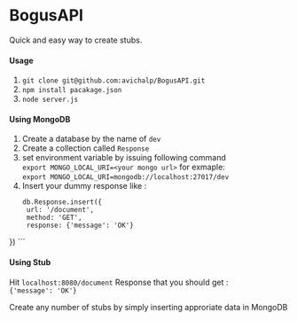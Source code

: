 # BogusAPI
Quick and easy way to create stubs.

#### Usage

1. `git clone git@github.com:avichalp/BogusAPI.git`
2. `npm install pacakage.json`
3. `node server.js`

#### Using MongoDB

1. Create a database by the name of `dev`
2. Create a collection called `Response`
3. set environment variable by issuing following command <br>`export MONGO_LOCAL_URI=<your mongo url>` for exmaple:<br> `export MONGO_LOCAL_URI=mongodb://localhost:27017/dev`
4. Insert your dummy response like :<br>
    ```
    db.Response.insert({
     url: '/document',
     method: 'GET',
     response: {'message': 'OK'}
})
    ```
  
#### Using Stub

Hit `localhost:8080/document`
Response that you should get :<br> `{'message': 'OK'}` 
  
Create any number of stubs by simply inserting approriate data in MongoDB
